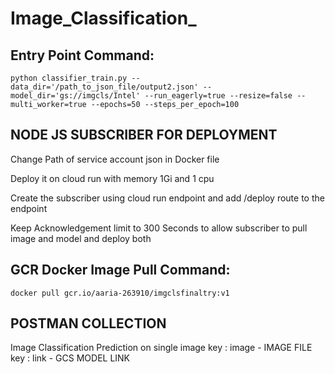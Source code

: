 # Image_Classification_

## Entry Point Command:

```
python classifier_train.py --data_dir='/path_to_json_file/output2.json' --model_dir='gs://imgcls/Intel' --run_eagerly=true --resize=false --multi_worker=true --epochs=50 --steps_per_epoch=100
```

## NODE JS SUBSCRIBER FOR DEPLOYMENT
Change Path of service account json in Docker file 

Deploy it on cloud run with memory 1Gi and 1 cpu

Create the subscriber using cloud run endpoint and add /deploy route to the endpoint

Keep Acknowledgement limit to 300 Seconds to allow subscriber to pull image and model and deploy  both



## GCR Docker Image Pull Command:

```
docker pull gcr.io/aaria-263910/imgclsfinaltry:v1
```
## POSTMAN COLLECTION
Image Classification
Prediction on single image
key : image - IMAGE FILE
key : link - GCS MODEL LINK

